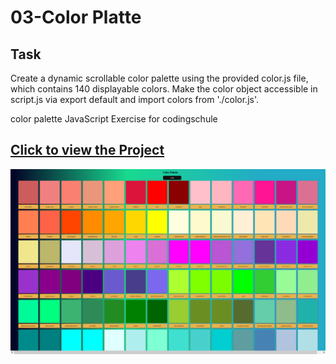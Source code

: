 # 03-Color Platte

## Task
Create a dynamic scrollable color palette using the provided color.js file, which contains 140 displayable colors. Make the color object accessible in script.js via export default and import colors from './color.js'.

color palette JavaScript Exercise for codingschule

<h2><a href="https://tom-mate-o.github.io/03-Color-Palette/" target="_blank">Click to view the Project</a></h2>
<img src="/screenshot_color_palette.png"/>
